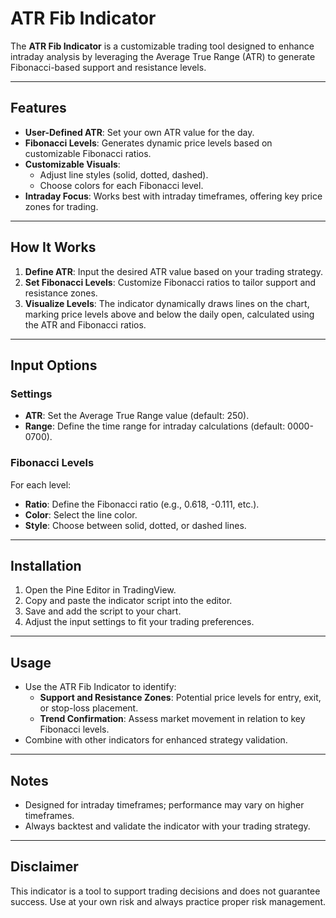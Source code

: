 # ATR Fib Indicator

The **ATR Fib Indicator** is a customizable trading tool designed to enhance intraday analysis by leveraging the Average True Range (ATR) to generate Fibonacci-based support and resistance levels.

---

## Features

- **User-Defined ATR**: Set your own ATR value for the day.
- **Fibonacci Levels**: Generates dynamic price levels based on customizable Fibonacci ratios.
- **Customizable Visuals**:
  - Adjust line styles (solid, dotted, dashed).
  - Choose colors for each Fibonacci level.
- **Intraday Focus**: Works best with intraday timeframes, offering key price zones for trading.

---

## How It Works

1. **Define ATR**: Input the desired ATR value based on your trading strategy.
2. **Set Fibonacci Levels**: Customize Fibonacci ratios to tailor support and resistance zones.
3. **Visualize Levels**: The indicator dynamically draws lines on the chart, marking price levels above and below the daily open, calculated using the ATR and Fibonacci ratios.

---

## Input Options

### Settings
- **ATR**: Set the Average True Range value (default: 250).
- **Range**: Define the time range for intraday calculations (default: 0000-0700).

### Fibonacci Levels
For each level:
- **Ratio**: Define the Fibonacci ratio (e.g., 0.618, -0.111, etc.).
- **Color**: Select the line color.
- **Style**: Choose between solid, dotted, or dashed lines.

---

## Installation

1. Open the Pine Editor in TradingView.
2. Copy and paste the indicator script into the editor.
3. Save and add the script to your chart.
4. Adjust the input settings to fit your trading preferences.

---

## Usage

- Use the ATR Fib Indicator to identify:
  - **Support and Resistance Zones**: Potential price levels for entry, exit, or stop-loss placement.
  - **Trend Confirmation**: Assess market movement in relation to key Fibonacci levels.
- Combine with other indicators for enhanced strategy validation.

---

## Notes

- Designed for intraday timeframes; performance may vary on higher timeframes.
- Always backtest and validate the indicator with your trading strategy.

---

## Disclaimer

This indicator is a tool to support trading decisions and does not guarantee success. Use at your own risk and always practice proper risk management.

